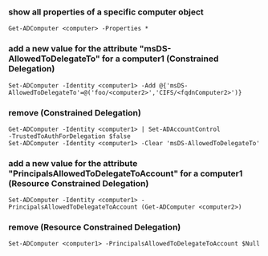 ### show all properties of a specific computer object
```
Get-ADComputer <computer> -Properties *
```


### add a new value for the attribute "msDS-AllowedToDelegateTo" for a computer1 (Constrained Delegation)
```
Set-ADComputer -Identity <computer1> -Add @{'msDS-AllowedToDelegateTo'=@('foo/<computer2>','CIFS/<fqdnComputer2>')}
```

### remove (Constrained Delegation)
```
Get-ADComputer -Identity <computer1> | Set-ADAccountControl ‑TrustedToAuthForDelegation $false
Set-ADComputer -Identity <computer1> -Clear 'msDS-AllowedToDelegateTo'
```


### add a new value for the attribute "PrincipalsAllowedToDelegateToAccount" for a computer1 (Resource Constrained Delegation)
```
Set-ADComputer -Identity <computer1> -PrincipalsAllowedToDelegateToAccount (Get-ADComputer <computer2>)
```

### remove (Resource Constrained Delegation)
```
Set-ADComputer <computer1> -PrincipalsAllowedToDelegateToAccount $Null
```

